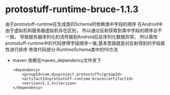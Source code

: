 # protostuff-runtime-bruce-1.1.3
由于protostuff-runtime在生成类的Schema时依赖类中字段的顺序
在Android中由于虚拟机和服务器虚拟机存在区别，
所以通过反射获取到类中字段的顺序会不一致，
导致服务器序列化的流传输到Android后反序列化数据异常。
所以需改protostuff-runtime中的代码使得字段顺序一致,基本思路就是对反射得到的字段属性进行排序
修改代码部分:RuntimeSchema类中的fill方法
* maven 依赖在maven_dependency文件夹下

      <dependency>
          <groupId>com.dyuproject.protostuff</groupId>
          <artifactId>protostuff-runtime-bruce</artifactId>
          <version>1.1.3</version>
      </dependency>  

